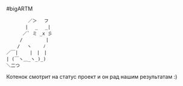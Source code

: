 #bigARTM

            ／＞　 フ 
           | 　_　 _| 
          ／` ミ _x 彡 
         /　　　 　 | 
        /　 ヽ　　 ﾉ
    ／￣|　　 |　|　| 
    | (￣ヽ＿_ヽ_)_)
    ＼二つ

Котенок смотрит на статус проект и он рад нашим результатам :)
